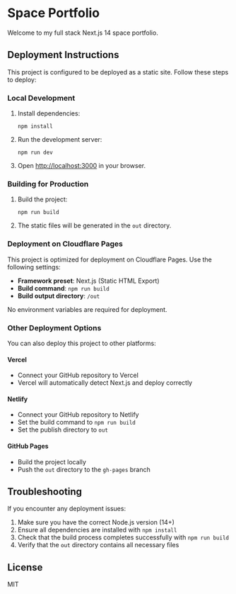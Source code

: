 # Space Portfolio

Welcome to my full stack Next.js 14 space portfolio.

## Deployment Instructions

This project is configured to be deployed as a static site. Follow these steps to deploy:

### Local Development

1. Install dependencies:
   ```
   npm install
   ```

2. Run the development server:
   ```
   npm run dev
   ```

3. Open [http://localhost:3000](http://localhost:3000) in your browser.

### Building for Production

1. Build the project:
   ```
   npm run build
   ```

2. The static files will be generated in the `out` directory.

### Deployment on Cloudflare Pages

This project is optimized for deployment on Cloudflare Pages. Use the following settings:

- **Framework preset**: Next.js (Static HTML Export)
- **Build command**: `npm run build`
- **Build output directory**: `/out`

No environment variables are required for deployment.

### Other Deployment Options

You can also deploy this project to other platforms:

#### Vercel
- Connect your GitHub repository to Vercel
- Vercel will automatically detect Next.js and deploy correctly

#### Netlify
- Connect your GitHub repository to Netlify
- Set the build command to `npm run build`
- Set the publish directory to `out`

#### GitHub Pages
- Build the project locally
- Push the `out` directory to the `gh-pages` branch

## Troubleshooting

If you encounter any deployment issues:

1. Make sure you have the correct Node.js version (14+)
2. Ensure all dependencies are installed with `npm install`
3. Check that the build process completes successfully with `npm run build`
4. Verify that the `out` directory contains all necessary files

## License

MIT